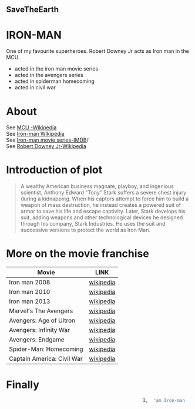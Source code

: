 ## SaveTheEarth
# IRON-MAN

One of my favourite superheroes.
Robert Downey Jr acts as Iron man in the MCU.
  - acted in the iron man movie series
  - acted in the avengers series
  - acted in spiderman homecoming
  - acted in civil war
  

# About  
See [MCU -Wikipedia](https://en.wikipedia.org/wiki/Marvel_Cinematic_Universe)<br>
See [Iron-man WIkipedia](https://en.wikipedia.org/wiki/Iron_Man)<br>
See [Iron-man movie series-IMDB](https://www.imdb.com/list/ls066607305/)/<br>
See [Robert Downey Jr-Wikipedia](https://en.wikipedia.org/wiki/Robert_Downey_Jr.)

# Introduction of plot
 >A wealthy American business magnate, playboy, and ingenious scientist, Anthony Edward "Tony" Stark suffers a severe chest injury during a kidnapping. When his captors attempt to force him to build a weapon of mass destruction, he instead creates a powered suit of armor to save his life and escape captivity. Later, Stark develops his suit, adding weapons and other technological devices he designed through his company, Stark Industries. He uses the suit and successive versions to protect the world as Iron Man.
 
 
# More on the movie franchise
| Movie | LINK |
| ------ | ------ |
| Iron man 2008 | [wikipedia](https://en.wikipedia.org/wiki/Iron_Man_(2008_film)) |
| Iron man 2010 | [wikipedia](https://en.wikipedia.org/wiki/Iron_Man_2) |
| Iron man 2013 | [wikipedia](https://en.wikipedia.org/wiki/Iron_Man_3) |
| Marvel's The Avengers | [wikipedia](https://en.wikipedia.org/wiki/The_Avengers_(2012_film)) |
| Avengers: Age of Ultron | [wikipedia](https://en.wikipedia.org/wiki/Avengers:_Age_of_Ultron) |
| Avengers: Infinity War | [wikipedia](https://en.wikipedia.org/wiki/Avengers:_Infinity_War) |
| Avengers: Endgame | [wikipedia](https://en.wikipedia.org/wiki/Avengers:_Endgame) |
| Spider-Man: Homecoming | [wikipedia](https://en.wikipedia.org/wiki/Spider-Man:_Homecoming) |
| Captain America: Civil War | [wikipedia](https://en.wikipedia.org/wiki/Captain_America:_Civil_War) |


# Finally

```sh 
                                                    I,  'am Iron-man
```
